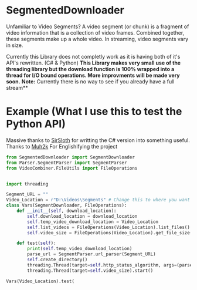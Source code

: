# SegmentedDownloader
Unfamiliar to Video Segments?
A video segment (or chunk) is a fragment of video information that is a collection of video frames. Combined together, these segments make up a whole video. In streaming, video segments vary in size.

Currently this Library does not completly work as it is having both of it's API's rewritten. (C# & Python)
**This Library makes very small use of the threading library but the download function is 100% wrapped into a thread for I/O bound operations. 
**More** improvments will be made very soon.**
**Note:** Currently there is no way to see if you already have a full stream**
# Example (What I use this to test the **Python API**)

Massive thanks to [SirSloth](https://github.com/SlothsAreLazyTho/) for writting the C# version into something useful.
Thanks to [Muh2k](https://github.com/muh2k) For Englishifying the project


```python
from SegmentedDownloader import SegmentDownloader
from Parser.SegmentParser import SegmentParser
from VideoCombiner.FileUtils import FileOperations


import threading

Segment_URL = ""
Video_Location = r"D:\Videos\Segments" # Change this to where you want your videos to be downloaded to
class Vars(SegmentDownloader, FileOperations):
    def __init__(self, download_location):
        self.download_location = download_location
        self.temp_video_download_location = Video_Location
        self.list_videos = FileOperations(Video_Location).list_files()
        self.video_size = FileOperations(Video_Location).get_file_size(self.list_videos)

    def test(self):
        print(self.temp_video_download_location)
        parse_url = SegmentParser.url_parser(Segment_URL)
        self.create_directory()
        threading.Thread(target=self.http_status_algorithm, args=(parse_url,)).start()
        threading.Thread(target=self.video_size).start()

Vars(Video_Location).test(
```

